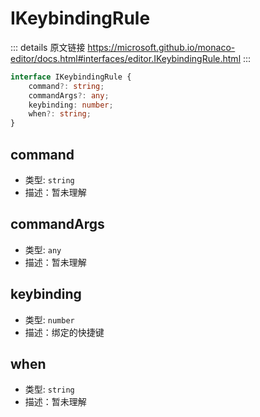 # IKeybindingRule
        
::: details 原文链接
https://microsoft.github.io/monaco-editor/docs.html#interfaces/editor.IKeybindingRule.html
:::

```ts
interface IKeybindingRule {
    command?: string;
    commandArgs?: any;
    keybinding: number;
    when?: string;
}
```

## command

- 类型: `string`
- 描述：暂未理解

## commandArgs

- 类型: `any`
- 描述：暂未理解

## keybinding

- 类型: `number`
- 描述：绑定的快捷键

## when

- 类型: `string`
- 描述：暂未理解